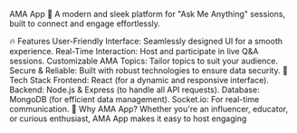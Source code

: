AMA App 📱 A modern and sleek platform for "Ask Me Anything" sessions, built to connect and engage effortlessly.

🔥 Features User-Friendly Interface: Seamlessly designed UI for a smooth experience. Real-Time Interaction: Host and participate in live Q&A sessions. Customizable AMA Topics: Tailor topics to suit your audience. Secure & Reliable: Built with robust technologies to ensure data security. 🚀 Tech Stack Frontend: React (for a dynamic and responsive interface). Backend: Node.js & Express (to handle all API requests). Database: MongoDB (for efficient data management). Socket.io: For real-time communication. 🌟 Why AMA App? Whether you're an influencer, educator, or curious enthusiast, AMA App makes it easy to host engaging 
